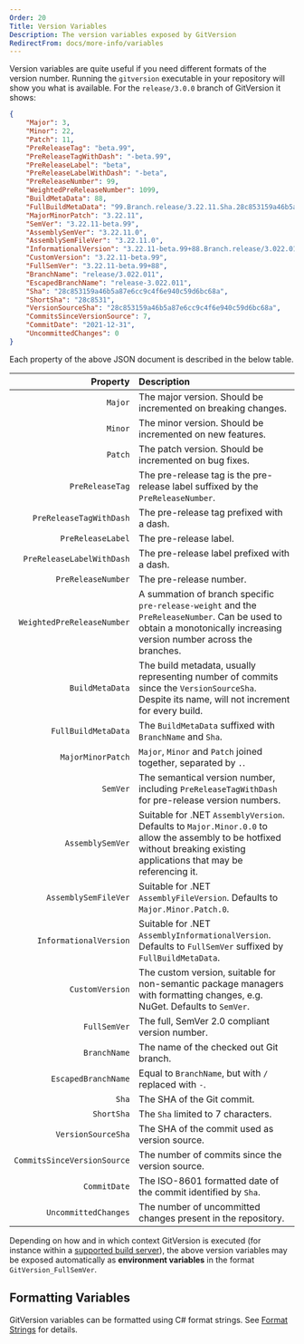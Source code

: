 ```yaml
---
Order: 20
Title: Version Variables
Description: The version variables exposed by GitVersion
RedirectFrom: docs/more-info/variables
---
```


Version variables are quite useful if you need different formats of the version
number. Running the `gitversion` executable in your repository will show you
what is available. For the `release/3.0.0` branch of GitVersion it shows:

```json
{
    "Major": 3,
    "Minor": 22,
    "Patch": 11,
    "PreReleaseTag": "beta.99",
    "PreReleaseTagWithDash": "-beta.99",
    "PreReleaseLabel": "beta",
    "PreReleaseLabelWithDash": "-beta",
    "PreReleaseNumber": 99,
    "WeightedPreReleaseNumber": 1099,
    "BuildMetaData": 88,
    "FullBuildMetaData": "99.Branch.release/3.22.11.Sha.28c853159a46b5a87e6cc9c4f6e940c59d6bc68a",
    "MajorMinorPatch": "3.22.11",
    "SemVer": "3.22.11-beta.99",
    "AssemblySemVer": "3.22.11.0",
    "AssemblySemFileVer": "3.22.11.0",
    "InformationalVersion": "3.22.11-beta.99+88.Branch.release/3.022.011.Sha.28c853159a46b5a87e6cc9c4f6e940c59d6bc68a",
    "CustomVersion": "3.22.11-beta.99",
    "FullSemVer": "3.22.11-beta.99+88",
    "BranchName": "release/3.022.011",
    "EscapedBranchName": "release-3.022.011",
    "Sha": "28c853159a46b5a87e6cc9c4f6e940c59d6bc68a",
    "ShortSha": "28c8531",
    "VersionSourceSha": "28c853159a46b5a87e6cc9c4f6e940c59d6bc68a",
    "CommitsSinceVersionSource": 7,
    "CommitDate": "2021-12-31",
    "UncommittedChanges": 0
}
```

Each property of the above JSON document is described in the below table.

|                          Property | Description                                                                                                                                                                |
| --------------------------------: | :------------------------------------------------------------------------------------------------------------------------------------------------------------------------- |
|                           `Major` | The major version. Should be incremented on breaking changes.                                                                                                              |
|                           `Minor` | The minor version. Should be incremented on new features.                                                                                                                  |
|                           `Patch` | The patch version. Should be incremented on bug fixes.                                                                                                                     |
|                   `PreReleaseTag` | The pre-release tag is the pre-release label suffixed by the `PreReleaseNumber`.                                                                                           |
|           `PreReleaseTagWithDash` | The pre-release tag prefixed with a dash.                                                                                                                                  |
|                 `PreReleaseLabel` | The pre-release label.                                                                                                                                                     |
|         `PreReleaseLabelWithDash` | The pre-release label prefixed with a dash.                                                                                                                                |
|                `PreReleaseNumber` | The pre-release number.                                                                                                                                                    |
|        `WeightedPreReleaseNumber` | A summation of branch specific `pre-release-weight` and the `PreReleaseNumber`. Can be used to obtain a monotonically increasing version number across the branches.       |
|                   `BuildMetaData` | The build metadata, usually representing number of commits since the `VersionSourceSha`. Despite its name, will not increment for every build.                             |
|               `FullBuildMetaData` | The `BuildMetaData` suffixed with `BranchName` and `Sha`.                                                                                                                  |
|                 `MajorMinorPatch` | `Major`, `Minor` and `Patch` joined together, separated by `.`.                                                                                                            |
|                          `SemVer` | The semantical version number, including `PreReleaseTagWithDash` for pre-release version numbers.                                                                          |
|                  `AssemblySemVer` | Suitable for .NET `AssemblyVersion`. Defaults to `Major.Minor.0.0` to allow the assembly to be hotfixed without breaking existing applications that may be referencing it. |
|              `AssemblySemFileVer` | Suitable for .NET `AssemblyFileVersion`. Defaults to `Major.Minor.Patch.0`.                                                                                                |
|            `InformationalVersion` | Suitable for .NET `AssemblyInformationalVersion`. Defaults to `FullSemVer` suffixed by `FullBuildMetaData`.                                                                |
|                   `CustomVersion` | The custom version, suitable for non-semantic package managers with formatting changes, e.g. NuGet. Defaults to `SemVer`.                                                               |
|                      `FullSemVer` | The full, SemVer 2.0 compliant version number.                                                                                                                             |
|                      `BranchName` | The name of the checked out Git branch.                                                                                                                                    |
|               `EscapedBranchName` | Equal to `BranchName`, but with `/` replaced with `-`.                                                                                                                     |
|                             `Sha` | The SHA of the Git commit.                                                                                                                                                 |
|                        `ShortSha` | The `Sha` limited to 7 characters.                                                                                                                                         |
|                `VersionSourceSha` | The SHA of the commit used as version source.                                                                                                                              |
|       `CommitsSinceVersionSource` | The number of commits since the version source.                                                                                                                            |
|                      `CommitDate` | The ISO-8601 formatted date of the commit identified by `Sha`.                                                                                                             |
|              `UncommittedChanges` | The number of uncommitted changes present in the repository.                                                                                                               |

Depending on how and in which context GitVersion is executed (for instance
within a [supported build server][build-servers]), the above version variables
may be exposed automatically as **environment variables** in the format
`GitVersion_FullSemVer`.

## Formatting Variables

GitVersion variables can be formatted using C# format strings. See [Format Strings](/docs/reference/custom-formatting) for details.

[build-servers]: ./build-servers/
